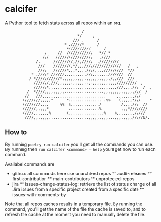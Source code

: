 # calcifer

A Python tool to fetch stats across all repos within an org.

                                       /                                       
                                     */     ,                                   
                                   /// .      /                                 
                               * ./////*      /                                 
                                *//////////      /                              
                      /     //  ////////////   *// *                            
                     ///   /////////////////   .////                            
                  /.      /////////,//,/////  ./////////                        
                   ///    ////////,*/,,,/////////////////   /   ,               
                   ////   //////*,,,*,,,,////,,,,/////////  *//                 
                * ,////* //////,,,,,,,,,,///,,,,,,,///////  //                  
               / *///////////*,,,,,,,,,,.,,,,,,,,,,,/,,///  ///                 
                 ///////,///,,,,,,.,,,,,..,.,,,,,,,,,,,/////////  ,             
                 //////*,,,,,,,,,.....,........,,,,,,,,///,,,,///  /  ,         
              /  *////,,,,,,,,,..................,,,,,,,,,,,,,,///  /           
             //   ///,,,,,,,,,....................     ,,,,,,,,///              
            ////////,,,,,*      *............... .%%    (,,,,,*///    *         
            ////////,,,,     %%  %............./         /,,,,///  //           
            //////,,,,,*         ..............%         ,,,*////////           
            /////,,,,,,,%       (................%    %,,,,,,,,/////            
             ////,,,,,,,..................,,,,,,,,,,..,,,,,,,,/////&/.   

## How to

By running `poetry run calcifer` you'll get all the commands you can use. By running then `run calcifer <command> --help` you'll get how to run each command.

Availabel commands are
* github: all commands here use unarchived repos
** audit-releases
** first-contribution
** main-contributors
** unprotected-repos
* jira
** issues-change-status-log: retrieve the list of status change of all Jira issues from a specific project created from a specific date
** issues-with-comments-by

Note that all repos caches results in a temporary file. By running the command, you'll get the name of the file the cache is saved to, and to refresh the cache at the moment you need to manually delete the file.